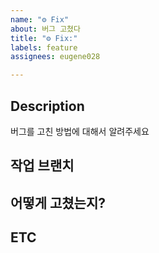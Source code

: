 ```yaml
---
name: "⚙️ Fix"
about: 버그 고쳤다
title: "⚙️ Fix:"
labels: feature
assignees: eugene028

---
```


## Description
버그를 고친 방법에 대해서 알려주세요

## 작업 브랜치

## 어떻게 고쳤는지?

## ETC
